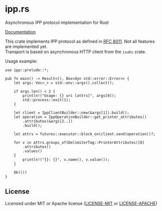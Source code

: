 # ipp.rs

Asynchronous IPP protocol implementation for Rust

[Documentation](https://docs.rs/ipp)

This crate implements IPP protocol as defined in [RFC 8011](https://tools.ietf.org/html/rfc8011). Not all features are implemented yet.<br/>
Transport is based on asynchronous HTTP client from the `isahc` crate.

Usage example:

```rust,no_run
use ipp::prelude::*;

pub fn main() -> Result<(), Box<dyn std::error::Error>> {
    let args: Vec<_> = std::env::args().collect();

    if args.len() < 2 {
        println!("Usage: {} uri [attrs]", args[0]);
        std::process::exit(1);
    }

    let client = IppClientBuilder::new(&args[1]).build();
    let operation = IppOperationBuilder::get_printer_attributes()
        .attributes(&args[2..])
        .build();

    let attrs = futures::executor::block_on(client.send(operation))?;

    for v in attrs.groups_of(DelimiterTag::PrinterAttributes)[0]
        .attributes()
        .values()
    {
        println!("{}: {}", v.name(), v.value());
    }

    Ok(())
}
```

## License

Licensed under MIT or Apache license ([LICENSE-MIT](https://opensource.org/licenses/MIT) or [LICENSE-APACHE](https://opensource.org/licenses/Apache-2.0))
